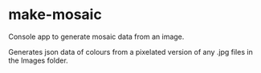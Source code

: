 # make-mosaic
Console app to generate mosaic data from an image.

Generates json data of colours from a pixelated version of any .jpg files in the Images folder.
